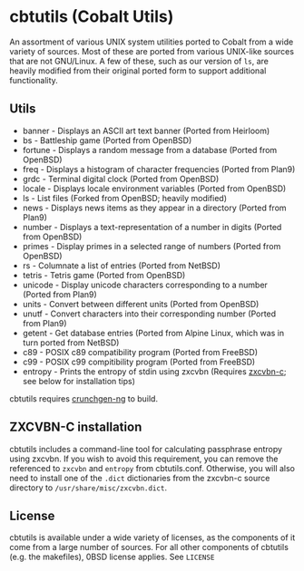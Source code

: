 # cbtutils (Cobalt Utils)

An assortment of various UNIX system utilities ported to Cobalt from a wide variety of sources. Most of these are ported from various UNIX-like sources that are not GNU/Linux. A few of these, such as our version of `ls`, are heavily modified from their original ported form to support additional functionality.

## Utils
* banner - Displays an ASCII art text banner (Ported from Heirloom)
* bs - Battleship game (Ported from OpenBSD)
* fortune - Displays a random message from a database (Ported from OpenBSD)
* freq - Displays a histogram of character frequencies (Ported from Plan9)
* grdc - Terminal digital clock (Ported from OpenBSD)
* locale - Displays locale environment variables (Ported from OpenBSD)
* ls - List files (Forked from OpenBSD; heavily modified)
* news - Displays news items as they appear in a directory (Ported from Plan9)
* number - Displays a text-representation of a number in digits (Ported from OpenBSD)
* primes - Display primes in a selected range of numbers (Ported from OpenBSD)
* rs - Columnate a list of entries (Ported from NetBSD)
* tetris - Tetris game (Ported from OpenBSD)
* unicode - Display unicode characters corresponding to a number (Ported from Plan9)
* units - Convert between different units (Ported from OpenBSD)
* unutf - Convert characters into their corresponding number (Ported from Plan9)
* getent - Get database entries (Ported from Alpine Linux, which was in turn ported from NetBSD)
* c89 - POSIX c89 compatibility program (Ported from FreeBSD)
* c99 - POSIX c99 compitibility program (Ported from FreeBSD)
* entropy - Prints the entropy of stdin using zxcvbn (Requires [zxcvbn-c](https://github.com/tsyrogit/zxcvbn-c); see below for installation tips)

cbtutils requires [crunchgen-ng](https://github.com/CobaltBSD/crunchgen-ng) to build.

## ZXCVBN-C installation
cbtutils includes a command-line tool for calculating passphrase entropy using zxcvbn. If you wish to avoid this requirement, you can remove the referenced to `zxcvbn` and `entropy` from cbtutils.conf. Otherwise, you will also need to install one of the `.dict` dictionaries from the zxcvbn-c source directory to `/usr/share/misc/zxcvbn.dict`.

## License
cbtutils is available under a wide variety of licenses, as the components of it come from a large number of sources. For all other components of cbtutils (e.g. the makefiles), 0BSD license applies. See `LICENSE`
